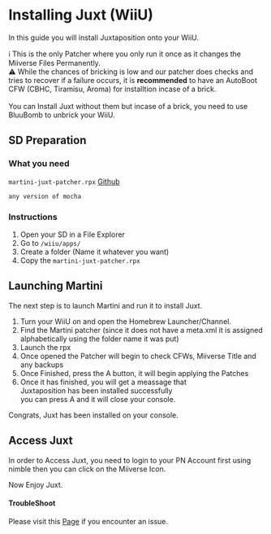 # Installing Juxt (WiiU)
In this guide you will install Juxtaposition onto your WiiU.
<div class="info-frame">ℹ️ This is the only Patcher where you only run it once as it changes the Miiverse Files Permanently.</div>

<div class="info-frame yellow">⚠️ While the chances of bricking is low and our patcher does checks and tries to recover if a failure occurs, it is <b>recommended</b> to have an AutoBoot CFW (CBHC, Tiramisu, Aroma) for installtion incase of a brick.<br></br>You can Install Juxt without them but incase of a brick, you need to use BluuBomb to unbrick your WiiU.</div>

## SD Preparation
### What you need

`martini-juxt-patcher.rpx`  [Github](https://github.com/PretendoNetwork/Martini/releases)

`any version of mocha`

### Instructions

 1. Open your SD in a File Explorer
 2. Go to `/wiiu/apps/`
 3. Create a folder (Name it whatever you want)
 4. Copy the `martini-juxt-patcher.rpx`
 
 ## Launching Martini
The next step is to launch Martini and run it to install Juxt.

 1. Turn your WiiU on and open the Homebrew Launcher/Channel.
 2. Find the Martini patcher (since it does not have a meta.xml it is assigned alphabetically using the folder name it was put)
 3. Launch the rpx
 4. Once opened the Patcher will begin to check CFWs, Miiverse Title and any backups
 5. Once Finished, press the A button, it will begin applying the Patches
 6. Once it has finished, you will get a meassage that <br>Juxtaposition has been installed successfully</br> you can press A and it will close your console.

 Congrats, Juxt has been installed on your console.

 ## Access Juxt
 In order to Access Juxt, you need to login to your PN Account first using nimble then you can click on the Miiverse Icon.


 Now Enjoy Juxt.

 #### TroubleShoot
Please visit this [Page](/docs/martini-errorcodes) if you encounter an issue.